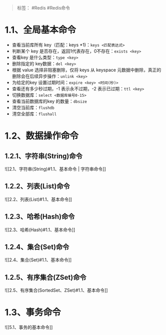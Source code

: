 > 标签： #Redis #Redis命令

# 1.1、全局基本命令

- 查看当前库所有 key（匹配：keys *1)：`keys <匹配表达式>`
-   判断某个 key 是否存在，返回1代表存在，0不存在：`exists <key>`
-   查看key 是什么类型：`type <key>`
-   删除指定的 key数据：`del <key>`
-   根据 value 选择非阻塞删除，仅将 keys 从 keyspace 元数据中删除，真正的删除会在后续异步操作：`unlink <key>`
-   为给定的key 设置过期时间：`expire <key> <时间(秒)>`
-   查看还有多少秒过期，-1 表示永不过期，-2 表示已过期：`ttl <key>`
-   切换数据库：`select <数据库编号0-15>`
-   查看当前数据库的key 的数量：`dbsize`
-   清空当前库：`flushdb`
-   清空全部库：`flushall`

# 1.2、数据操作命令

## 1.2.1、字符串(String)命令

![[2.1、字符串(String)#1.1、基本命令 | 字符串命令]]

## 1.2.2、列表(List)命令

![[2.2、列表(List)#1.1、基本命令]]

## 1.2.3、哈希(Hash)命令

![[2.3、哈希(Hash)#1.1、基本命令]]

## 1.2.4、集合(Set)命令

![[2.4、集合(Set)#1.1、基本命令]]

## 1.2.5、有序集合(ZSet)命令

![[2.5、有序集合(SortedSet、ZSet)#1.1、基本命令]]

# 1.3、事务命令

![[5.1、事务的基本命令]]